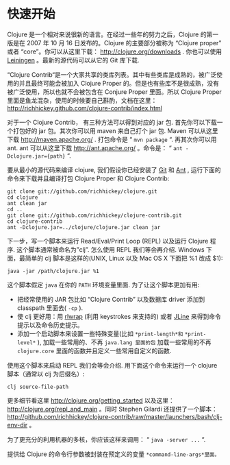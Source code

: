 # 快速开始

Clojure 是一个相对来说很新的语言。在经过一些年的努力之后，Clojure 的第一版是在 2007 年 10 月 16 日发布的。Clojure 的主要部分被称为 “Clojure proper” 或者 “core”。你可以从这里下载： http://clojure.org/downloads . 你也可以使用 [Leiningen](http://github.com/technomancy/leiningen/) 。最新的源代码可以从它的 Git 库下载.

“Clojure Contrib“是一个大家共享的类库列表。其中有些类库是成熟的，被广泛使用的并且最终可能会被加入 Clojure Proper 的。但是也有些库不是很成熟，没有被广泛使用，所以也就不会被包含在 Conjure Proper 里面。所以 Clojure Proper 里面是鱼龙混杂，使用的时候要自己斟酌，文档在这里： http://richhickey.github.com/clojure-contrib/index.html

对于一个 Clojure Contrib， 有三种方法可以得到对应的 jar 包. 首先你可以下载一个打包好的 jar 包。其次你可以用 maven 来自己打个 jar 包. Maven 可以从这里下载 http://maven.apache.org/ . 打包命令是 “ `mvn package` “. 再其次你可以用 ant. ant 可以从这里下载 http://ant.apache.org/ 。命令是： “ `ant -Dclojure.jar={path}` “.

要从最小的源代码来编译 clojure, 我们假设你已经安装了 [Git](http://git-scm.com/) 和 [Ant](http://ant.apache.org/) , 运行下面的命令来下载并且编译打包 Clojure Proper 和 Clojure Contrib:

```
git clone git://github.com/richhickey/clojure.git
cd clojure
ant clean jar
cd ..
git clone git://github.com/richhickey/clojure-contrib.git
cd clojure-contrib
ant -Dclojure.jar=../clojure/clojure.jar clean jar
```

下一步，写一个脚本来运行 Read/Eval/Print Loop (REPL) 以及运行 Clojure 程序. 这个脚本通常被命名为”clj”. 怎么使用 REPL 我们等会再介绍. Windows 下面，最简单的 clj 脚本是这样的(UNIX, Linux 以及 Mac OS X 下面把 %1 改成 $1):

```
java -jar /path/clojure.jar %1
```

这个脚本假定 `java` 在你的 `PATH` 环境变量里面. 为了让这个脚本更加有用:

- 把经常使用的 JAR 包比如 “Clojure Contrib” 以及数据库 driver 添加到 classpath 里面去( `-cp` ).
- 使 clj 更好用：用 [rlwrap](http://utopia.knoware.nl/~hlub/uck/rlwrap/) (利用 keystrokes 来支持的) 或者 [JLine](http://jline.sourceforge.net/) 来得到命令提示以及命令历史提示。
- 添加一个启动脚本来设置一些特殊变量(比如 `*print-length*和` `*print-level*` ), 加载一些常用的、不再 `java.lang 里面的包` 加载一些常用的不再 `clojure.core` 里面的函数并且定义一些常用自定义的函数.

使用这个脚本来启动 REPL 我们会等会介绍. 用下面这个命令来运行一个 clojure 脚本（通常以 clj 为后缀名）:

```
clj source-file-path
```

更多细节看这里 http://clojure.org/getting_started 以及这里： http://clojure.org/repl_and_main 。同时 Stephen Gilardi 还提供了一个脚本： http://github.com/richhickey/clojure-contrib/raw/master/launchers/bash/clj-env-dir 。

为了更充分的利用机器的多核，你应该这样来调用： “ `java -server ...` “.

提供给 Clojure 的命令行参数被封装在预定义的变量 `*command-line-args*里面。`
